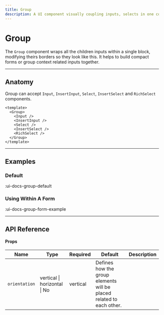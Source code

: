 ```yaml
---
title: Group
description: A UI component visually coupling inputs, selects in one coupled group.
---
```


# Group

The `Group` component wraps all the children inputs within a single block, modifying theirs borders so they look like this. It helps to build compact forms or group context related inputs together.

___

## Anatomy

Group can accept `Input`, `InsertInput`, `Select`, `InsertSelect` and `RichSelect` components.

```vue
<template>
  <Group>
    <Input />
    <InsertInput />
    <Select />
    <InsertSelect />
    <RichSelect />
  </Group>
</template>
```

___

## Examples

### Default

:ui-docs-group-default

### Using Within A Form

:ui-docs-group-form-example

___

## API Reference

#### Props

| Name | Type | Required | Default | Description |
|------|------|----------|---------|-------------|
| `orientation` | vertical \| horizontal \| No | vertical | Defines how the group elements will be placed related to each other. |
